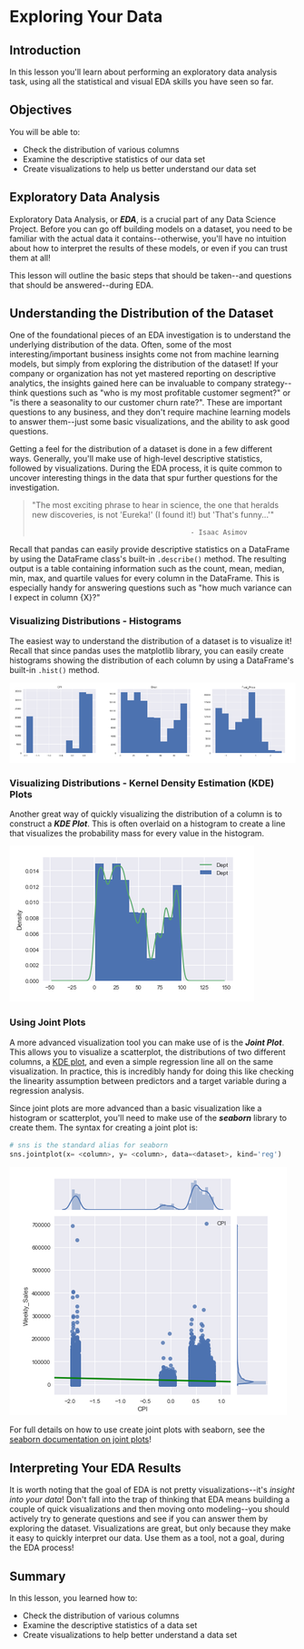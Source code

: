 
# Exploring Your Data


## Introduction

In this lesson you'll learn about performing an exploratory data analysis task, using all the statistical and visual EDA skills you have seen so far. 

## Objectives

You will be able to:

* Check the distribution of various columns
* Examine the descriptive statistics of our data set
* Create visualizations to help us better understand our data set


## Exploratory Data Analysis

Exploratory Data Analysis, or **_EDA_**, is a crucial part of any Data Science Project.  Before you can go off building models on a dataset, you need to be familiar with the actual data it contains--otherwise, you'll have no intuition about how to interpret the results of these models, or even if you can trust them at all!

This lesson will outline the basic steps that should be taken--and questions that should be answered--during EDA. 

## Understanding the Distribution of the Dataset

One of the foundational pieces of an EDA investigation is to understand the underlying distribution of the data.  Often, some of the most interesting/important business insights come not from machine learning models, but simply from exploring the distribution of the dataset! If your company or organization has not yet mastered reporting on descriptive analytics, the insights gained here can be invaluable to company strategy--think questions such as "who is my most profitable customer segment?" or "is there a seasonality to our customer churn rate?".  These are important questions to any business, and they don't require machine learning models to answer them--just some basic visualizations, and the ability to ask good questions.

Getting a feel for the distribution of a dataset is done in a few different ways. Generally, you'll make use of high-level descriptive statistics, followed by visualizations.  During the EDA process, it is quite common to uncover interesting things in the data that spur further questions for the investigation.  

> "The most exciting phrase to hear in science, the one that heralds new discoveries, is not 'Eureka!' (I found it!) but 'That's funny...'"
>
>                                            - Isaac Asimov


Recall that pandas can easily provide descriptive statistics on a DataFrame by using the DataFrame class's built-in `.describe()` method.  The resulting output is a table containing information such as the count, mean, median, min, max, and quartile values for every column in the DataFrame.  This is especially handy for answering questions such as "how much variance can I expect in column {X}?"

### Visualizing Distributions - Histograms

The easiest way to understand the distribution of a dataset is to visualize it! Recall that since pandas uses the matplotlib library, you can easily create histograms showing the distribution of each column by using a DataFrame's built-in `.hist()` method.  

<img src='images/sample_hist.png'>

### Visualizing Distributions - Kernel Density Estimation (KDE) Plots

Another great way of quickly visualizing the distribution of a column is to construct a **_KDE Plot_**. This is often overlaid on a histogram to create a line that visualizes the probability mass for every value in the histogram. 

<img src='images/sample_kde.png'>


### Using Joint Plots

A more advanced visualization tool you can make use of is the **_Joint Plot_**.  This allows you to visualize a scatterplot, the distributions of two different columns, a [KDE plot](https://seaborn.pydata.org/generated/seaborn.kdeplot.html), and even a simple regression line all on the same visualization. In practice, this is incredibly handy for doing this like checking the linearity assumption between predictors and a target variable during a regression analysis. 

Since joint plots are more advanced than a basic visualization like a histogram or scatterplot, you'll need to make use of the **_seaborn_** library to create them. The syntax for creating a joint plot is:

```python
# sns is the standard alias for seaborn
sns.jointplot(x= <column>, y= <column>, data=<dataset>, kind='reg')

```

<img src='images/sample_jointplot.png'>

For full details on how to use create joint plots with seaborn, see the [seaborn documentation on joint plots](https://seaborn.pydata.org/generated/seaborn.jointplot.html)!

## Interpreting Your EDA Results

It is worth noting that the goal of EDA is not pretty visualizations--it's _insight into your data_!  Don't fall into the trap of thinking that EDA means building a couple of quick visualizations and then moving onto modeling--you should actively try to generate questions and see if you can answer them by exploring the dataset.  Visualizations are great, but only because they make it easy to quickly interpret our data.  Use them as a tool, not a goal, during the EDA process!

## Summary

In this lesson, you learned how to:

* Check the distribution of various columns
* Examine the descriptive statistics of a data set
* Create visualizations to help better understand a data set
